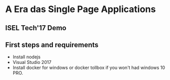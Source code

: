 # A Era das Single Page Applications
## ISEL Tech'17 Demo

## First steps and requirements

* Install nodejs
* Visual Studio 2017
* Install docker for windows or docker tollbox if you won't had windows 10 PRO.

